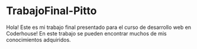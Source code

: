# TrabajoFinal-Pitto
Hola! Este es mi trabajo final presentado para el curso de desarrollo web en Coderhouse!
En este trabajo se pueden encontrar muchos de mis conocimientos adquiridos.
